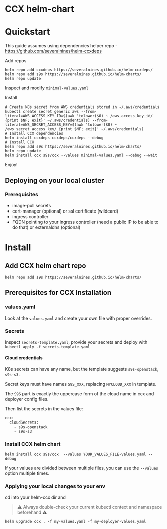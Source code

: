 # CCX helm-chart

# Quickstart

This guide assumes using dependencies helper repo - https://github.com/severalnines/helm-ccxdeps

Add repos

```
helm repo add ccxdeps https://severalnines.github.io/helm-ccxdeps/
helm repo add s9s https://severalnines.github.io/helm-charts/
helm repo update
```

Inspect and modify `minimal-values.yaml`

Install

```
# Create k8s secret from AWS credentials stored in ~/.aws/credentials
kubectl create secret generic aws --from-literal=AWS_ACCESS_KEY_ID=$(awk 'tolower($0) ~ /aws_access_key_id/ {print $NF; exit}' ~/.aws/credentials) --from-literal=AWS_SECRET_ACCESS_KEY=$(awk 'tolower($0) ~ /aws_secret_access_key/ {print $NF; exit}' ~/.aws/credentials)
# Install CCX dependencies
helm install ccxdeps ccxdeps/ccxdeps --debug
# Install CCX
helm repo add s9s https://severalnines.github.io/helm-charts/
helm repo update
helm install ccx s9s/ccx --values minimal-values.yaml --debug --wait
```

Enjoy!


## Deploying on your local cluster

### Prerequisites

* image-pull secrets
* cert-manager (optional) or ssl certificate (wildcard)
* ingress controller
* FQDN pointing to your ingress controller (need a public IP to be able to do that) or externaldns (optional)

# Install

## Add CCX helm chart repo

```helm repo add s9s https://severalnines.github.io/helm-charts/```

## Prerequisites for CCX Installation

### values.yaml

Look at the `values.yaml` and create your own file with proper overrides. 

### Secrets

Inspect `secrets-template.yaml`, provide your secrets and deploy with `kubectl apply -f secrets-template.yaml`

#### Cloud credentials
K8s secrets can have any name, but the template suggests `s9s-openstack`, `s9s-s3`.

Secret keys must have names `S9S_XXX`, replacing `MYCLOUD_XXX` in template.

The `S9S` part is exactly the uppercase form of the cloud name in ccx and deployer config files.

Then list the secrets in the values file:

```
ccx:
  cloudSecrets:
    - s9s-openstack
    - s9s-s3
```

### Install CCX helm chart

```helm install ccx s9s/ccx  --values YOUR_VALUES_FILE-values.yaml --debug```

If your values are divided between multiple files, you can use the `--values` option multiple times.

### Applying your local changes to your env

cd into your helm-ccx dir and

> :warning: Always double-check your current kubectl context and namespace beforehand :warning:

```shell
helm upgrade ccx . -f my-values.yaml -f my-deployer-values.yaml
```
